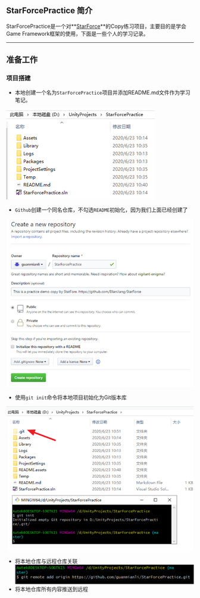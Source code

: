 ## StarForcePractice 简介

StarForcePractice是一个对**[StarForce](https://github.com/EllanJiang/StarForce)**的Copy练习项目，主要目的是学会Game Framework框架的使用，下面是一些个人的学习记录。

---

## 准备工作

### 项目搭建

+ 本地创建一个名为`StarForcePractice`项目并添加README.md文件作为学习笔记。

![image-20200623104123214](README.assets/image-20200623104123214.png)

+ `Github`创建一个同名仓库，不勾选`README`初始化，因为我们上面已经创建了

![image-20200623104809361](README.assets/image-20200623104809361.png)

+ 使用`git init`命令将本地项目初始化为Git版本库

![image-20200623105225639](README.assets/image-20200623105225639.png)

+ 将本地仓库与远程仓库关联
  ![image-20200623105658038](README.assets/image-20200623105658038.png)
+ 将本地仓库所有内容推送到远程